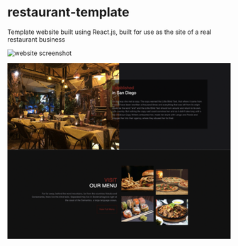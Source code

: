 # restaurant-template

Template website built using React.js, built for use as the site of a real restaurant business

![website screenshot](src/assets/Screenshot1.png)

![second website screenshot](src/assets/Screenshot2.png)
